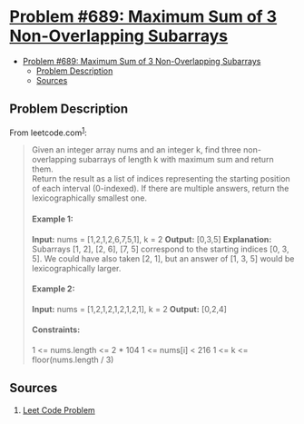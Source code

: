 # [Problem #689: Maximum Sum of 3 Non-Overlapping Subarrays](https://leetcode.com/problems/maximum-sum-of-3-non-overlapping-subarrays/description/)

- [Problem #689: Maximum Sum of 3 Non-Overlapping Subarrays](#problem-689-maximum-sum-of-3-non-overlapping-subarrays)
  - [Problem Description](#problem-description)
  - [Sources](#sources)

## Problem Description
From leetcode.com<sup>[1](https://leetcode.com/problems/maximum-sum-of-3-non-overlapping-subarrays/description/)</sup>:
> Given an integer array nums and an integer k, find three non-overlapping subarrays of length k with maximum sum and return them.<br/>
>Return the result as a list of indices representing the starting position of each interval (0-indexed). If there are multiple answers, return the lexicographically smallest one.<br/>
>#### Example 1:
>**Input:** nums = [1,2,1,2,6,7,5,1], k = 2
>**Output:** [0,3,5]
>**Explanation:** Subarrays [1, 2], [2, 6], [7, 5] correspond to the starting indices [0, 3, 5].
We could have also taken [2, 1], but an answer of [1, 3, 5] would be lexicographically larger.
>#### Example 2:
> **Input:** nums = [1,2,1,2,1,2,1,2,1], k = 2
> **Output:** [0,2,4]
> #### Constraints:
> 1 <= nums.length <= 2 * 104
> 1 <= nums[i] < 216
> 1 <= k <= floor(nums.length / 3)


## Sources
1. [Leet Code Problem](https://leetcode.com/problems/maximum-sum-of-3-non-overlapping-subarrays/description/)